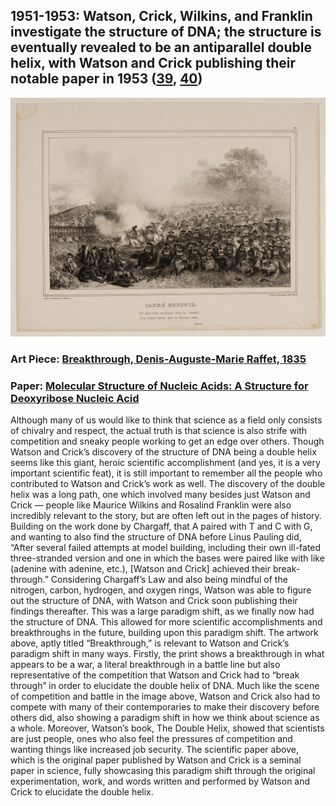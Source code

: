 ## 1951-1953: Watson, Crick, Wilkins, and Franklin investigate the structure of DNA; the structure is eventually revealed to be an antiparallel double helix, with Watson and Crick publishing their notable paper in 1953 ([39](https://www.nature.com/articles/171737a0), [40](https://profiles.nlm.nih.gov/spotlight/sc/feature/doublehelix))

![pic](/images/1951-1953.jpg)

### Art Piece: [Breakthrough, Denis-Auguste-Marie Raffet, 1835](https://hvrd.art/o/279752)

### Paper: [Molecular Structure of Nucleic Acids: A Structure for Deoxyribose Nucleic Acid](https://www.nature.com/articles/171737a0)

Although many of us would like to think that science as a field only consists of chivalry and respect, the actual truth is that science is also strife with competition and sneaky people working to get an edge over others. Though Watson and Crick’s discovery of the structure of DNA being a double helix seems like this giant, heroic scientific accomplishment (and yes, it is a very important scientific feat), it is still important to remember all the people who contributed to Watson and Crick’s work as well. The discovery of the double helix was a long path, one which involved many besides just Watson and Crick — people like Maurice Wilkins and Rosalind Franklin were also incredibly relevant to the story, but are often left out in the pages of history. Building on the work done by Chargaff, that A paired with T and C with G, and wanting to also find the structure of DNA before Linus Pauling did, “After several failed attempts at model building, including their own ill-fated three-stranded version and one in which the bases were paired like with like (adenine with adenine, etc.), [Watson and Crick] achieved their break-through.” Considering Chargaff’s Law and also being mindful of the nitrogen, carbon, hydrogen, and oxygen rings, Watson was able to figure out the structure of DNA, with Watson and Crick soon publishing their findings thereafter. This was a large paradigm shift, as we finally now had the structure of DNA. This allowed for more scientific accomplishments and breakthroughs in the future, building upon this paradigm shift. The artwork above, aptly titled “Breakthrough,” is relevant to Watson and Crick’s paradigm shift in many ways. Firstly, the print shows a breakthrough in what appears to be a war, a literal breakthrough in a battle line but also representative of the competition that Watson and Crick had to “break through” in order to elucidate the double helix of DNA. Much like the scene of competition and battle in the image above, Watson and Crick also had to compete with many of their contemporaries to make their discovery before others did, also showing a paradigm shift in how we think about science as a whole. Moreover, Watson’s book, The Double Helix, showed that scientists are just people, ones who also feel the pressures of competition and wanting things like increased job security. The scientific paper above, which is the original paper published by Watson and Crick is a seminal paper in science, fully showcasing this paradigm shift through the original experimentation, work, and words written and performed by Watson and Crick to elucidate the double helix. 


